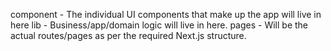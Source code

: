 component - The individual UI components that make up the app will live in here
lib - Business/app/domain logic will live in here.
pages - Will be the actual routes/pages as per the required Next.js structure.
